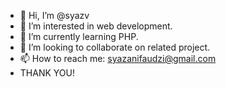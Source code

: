 - 👋 Hi, I’m @syazv
- 👀 I’m interested in web development.
- 🌱 I’m currently learning PHP.
- 💞️ I’m looking to collaborate on related project.
- 📫 How to reach me: syazanifaudzi@gmail.com
- THANK YOU!

<!---
syazv/syazv is a ✨ special ✨ repository because its `README.md` (this file) appears on your GitHub profile.
You can click the Preview link to take a look at your changes.
--->
